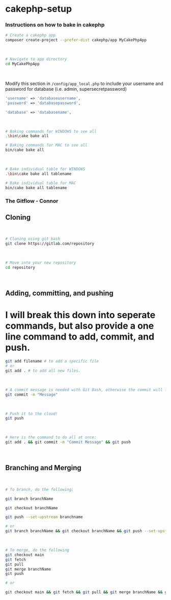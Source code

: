# cakephp-setup

### Instructions on how to bake in cakephp

```bash
# Create a cakephp app
composer create-project --prefer-dist cakephp/app MyCakePhpApp
```

<br>

```bash
# Navigate to app directory
cd MyCakePhpApp
```

<br>

Modify this section in `/config/app_local.php` to include your username and password for database (i.e. admin, supersecretpassword)

```php
'username' => 'databaseusername',
'password' => 'databasepassword',

'database' => 'databasename',

```

<br>

```bash
# Baking commands for WINDOWS to see all
.\bin\cake bake all

# Baking commands for MAC to see all
bin/cake bake all
```

<br>

```bash
# Bake individual table for WINDOWS
.\bin\cake bake all tablename

# Bake individual table for MAC
bin/cake bake all tablename
```

### The Gitflow - Connor
## Cloning
<br>

```bash
# Cloning using git bash
git clone https://gitlab.com/repository
```
<br>

```bash
# Move into your new repository
cd repository
```

<br>

## Adding, committing, and pushing
# I will break this down into seperate commands, but also provide a one line command to add, commit, and push.

```bash
git add filename # to add a specific file
# or
git add . # to add all new files.
```

<br>

```bash
# A commit message is needed with Git Bash, otherwise the commit will fail.
git commit -m "Message"
```

<br>

```bash
# Push it to the cloud!
git push
```

<br>

```bash
# Here is the command to do all at once:
git add . && git commit -m "Commit Message" && git push
```

<br>

## Branching and Merging

<br>

```bash
# To branch, do the following:

git branch branchName

git checkout branchName

git push --set-upstream branchname

# or
git branch branchName && git checkout branchName && git push --set-upstream branchname
```

<br>

```bash
# To merge, do the following
git checkout main
git fetch
git pull
git merge branchName
git push

# or

git checkout main && git fetch && git pull && git merge branchName && git push
```
